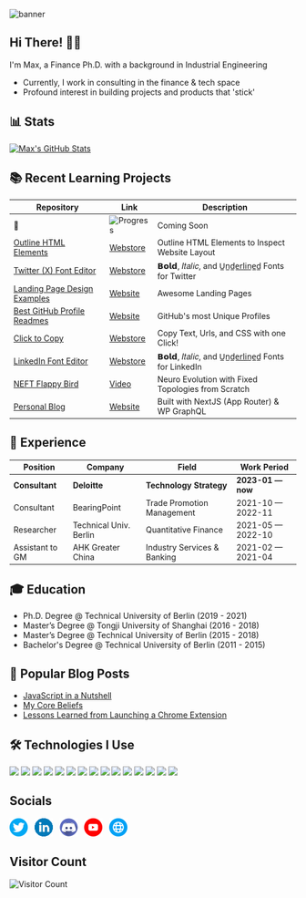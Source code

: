 ![banner](/assets/Sequence_peek.gif)


## Hi There! 👨‍💻
I'm Max, a Finance Ph.D. with a background in Industrial Engineering 
- Currently, I work in consulting in the finance & tech space
- Profound interest in building projects and products that 'stick'

## 📊 Stats
[![Max's GitHub Stats](https://github-readme-stats-wheat-phi.vercel.app/api?username=maxontech&show_icons=true&theme=vue)](https://github.com/maxontech/github-readme-stats)

## 📚 Recent Learning Projects
| Repository              | Link                     | Description                         | 
| ---------------------- | --------------------------- | ----------------------------- | 
| 🧙       | ![Progress](https://progress-bar.dev/10)  |   Coming Soon    |
| [Outline HTML Elements](https://github.com/maxontech/outline-html-elements)         | [Webstore](https://chrome.google.com/webstore/detail/ihlgleabnhekkankfpfoafkobncbfcfo)  |   Outline HTML Elements to Inspect Website Layout     |
| [Twitter (X) Font Editor](https://github.com/maxontech/twitter-font-editor)         | [Webstore](https://chromewebstore.google.com/detail/x-twitter-post-text-edito/dgcfmccdeggjhkpndikcanaobhkggffd)                      | 𝗕𝗼𝗹𝗱, 𝐼𝑡𝑎𝑙𝑖𝑐, and U̲n̲d̲e̲r̲l̲i̲n̲e̲d̲ Fonts for Twitter       |
| [Landing Page Design Examples](https://github.com/maxontech/landing-page-design-examples)         | [Website](https://landing-page-design-examples.vercel.app/)                       | Awesome Landing Pages       |
| [Best GitHub Profile Readmes](https://github.com/maxontech/best-github-profile-readme)            | [Website](https://maxontech.github.io/best-github-profile-readme/)               | GitHub's most Unique Profiles      |
| [Click to Copy](https://github.com/maxontech/click-to-copy)                                       | [Webstore](https://chromewebstore.google.com/detail/click-to-copy/fonpjogfddpklefillfepifbcikebelh)              | Copy Text, Urls, and CSS with one Click!       |
| [LinkedIn Font Editor](https://github.com/maxontech/linkedin-font-editor)         | [Webstore](https://chromewebstore.google.com/detail/linkedin-post-bold-italic/djkclikbnokagbeciclfpngfeclcokob)   |  𝗕𝗼𝗹𝗱, 𝐼𝑡𝑎𝑙𝑖𝑐, and U̲n̲d̲e̲r̲l̲i̲n̲e̲d̲ Fonts for LinkedIn     |
| [NEFT Flappy Bird](https://github.com/maxontech/neft-flappy-bird)         | [Video](https://www.youtube.com/watch?v=zsGvCwaaMOI)  |  Neuro Evolution with Fixed Topologies from Scratch     |
| [Personal Blog](https://maxontech.io/)       | [Website](https://maxontech.io/)   |  Built with NextJS (App Router) & WP GraphQL   |

## 👔 Experience
| Position               | Company                     | Field                         | Work Period       |
| ---------------------- | --------------------------- | ----------------------------- | ----------------- |
| **Consultant**         | **Deloitte**                | **Technology Strategy**       | **2023-01 — now** |
| Consultant             | BearingPoint                | Trade Promotion Management       | 2021-10 — 2022-11 |
| Researcher             | Technical Univ. Berlin      | Quantitative Finance          | 2021-05 — 2022-10 |
| Assistant to GM        | AHK Greater China           | Industry Services & Banking   | 2021-02 — 2021-04 |

## 🎓 Education
- Ph.D. Degree @ Technical University of Berlin (2019 - 2021) 
- Master’s Degree @ Tongji University of Shanghai (2016 - 2018)
- Master’s Degree @ Technical University of Berlin (2015 - 2018)
- Bachelor's Degree @ Technical University of Berlin (2011 - 2015)

## 📝 Popular Blog Posts 
- [JavaScript in a Nutshell](https://maxontech.io/blog/javascript-in-a-nutshell)
- [My Core Beliefs](https://maxontech.io/blog/my-core-beliefs)
- [Lessons Learned from Launching a Chrome Extension](https://maxontech.io/blog/lessons-learned-from-launching-a-chrome-extension)

## 🛠 Technologies I Use  
![](https://img.shields.io/badge/React-61DAFB?style=for-the-badge&logo=react&logoColor=white)
![](https://img.shields.io/badge/Node.js-86BE00?style=for-the-badge&logo=node.js&logoColor=white)
![](https://img.shields.io/badge/JavaScript-F7DF1E?style=for-the-badge&logo=javascript&logoColor=white)
![](https://img.shields.io/badge/Wordpress-21759B?style=for-the-badge&logo=wordpress&logoColor=white)
![](https://img.shields.io/badge/jQuery-0769AD?style=for-the-badge&logo=jquery&logoColor=white)
![](https://img.shields.io/badge/HTML5-E34F26?style=for-the-badge&logo=html5&logoColor=white)
![](https://img.shields.io/badge/CSS3-1572B6?style=for-the-badge&logo=css3&logoColor=white)
![](https://img.shields.io/badge/Markdown-F71A4A?style=for-the-badge&logo=markdown&logoColor=white)
![](https://img.shields.io/badge/Sass-CC6699?style=for-the-badge&logo=sass&logoColor=white)
![](https://img.shields.io/badge/MySQL-F79F17?style=for-the-badge&logo=mysql&logoColor=white)
![](https://img.shields.io/badge/npm-CB3837?style=for-the-badge&logo=npm&logoColor=white)
![](https://img.shields.io/badge/GraphQl-E10098?style=for-the-badge&logo=graphql&logoColor=white)
![](https://img.shields.io/badge/Python-FFD43B?style=for-the-badge&logo=python&logoColor=blue)
![](https://img.shields.io/badge/VS_Code-0078D4?style=for-the-badge&logo=visual%20studio%20code&logoColor=white)
![](https://img.shields.io/badge/Git-F05032?style=for-the-badge&logo=git&logoColor=white)

## Socials
[![Preview](/assets/twitter.png)](https://twitter.com/max_on_tech) &nbsp;
[![Preview](/assets/linkedin.png)](https://www.linkedin.com/in/maxrohowsky) &nbsp;
[![Preview](/assets/discord.png)](https://www.discord.gg/JERatQsfY8) &nbsp;
[![Preview](/assets/youtube.png)](https://www.youtube.com/@maxontech) &nbsp;
[![Preview](/assets/website.png)](https://maxontech.io) &nbsp;

## Visitor Count
![Visitor Count](https://profile-counter.glitch.me/maxontech/count.svg)
